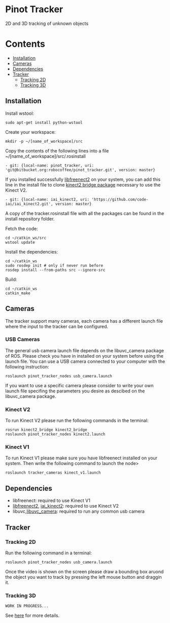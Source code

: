 Pinot Tracker
=====

2D and 3D tracking of unknown objects

# Contents

- [Installation](#markdown-header-installation)
- [Cameras](#markdown-header-cameras)
- [Dependencies](#markdown-header-simulation)
- [Tracker](#markdown-header-pr2)
    - [Tracking 2D](#markdown-header-start-and-stop)
    - [Tracking 3D](#markdown-header-object-tracking)

## Installation

Install wstool:
```
sudo apt-get install python-wstool
```

Create your workspace:
```
mkdir -p ~/[name_of_workspace]/src
```

Copy the contents of the following lines into a file ~/[name_of_workspace]/src/.rosinstall
```
- git: {local-name: pinot_tracker, uri: 'git@bitbucket.org:robocoffee/pinot_tracker.git', version: master}
```
If you installed successfully [libfreenect2](https://github.com/OpenKinect/libfreenect2) on your system, 
you can add this line in the install file to clone [kinect2 bridge package](https://github.com/code-iai/iai_kinect2) 
necessary to use the Kinect V2.
```
- git: {local-name: iai_kinect2, uri: 'https://github.com/code-iai/iai_kinect2.git', version: master}
```

A copy of the tracker.rosinstall file with all the packages can be found in the install repository folder.

Fetch the code:
```
cd ~/catkin_ws/src
wstool update
```

Install the dependencies:
```
cd ~/catkin_ws
sudo rosdep init # only if never run before
rosdep install --from-paths src --ignore-src
```

Build:
```
cd ~/catkin_ws
catkin_make
```

## Cameras

The tracker support many cameras, each camera has a different launch file where the input to the tracker can be configured.

### USB Cameras

The general usb camera launch file depends on the libuvc_camera package of ROS. Please check you have in installed on your system before 
using the launch file. You can use a USB camera connected to your computer with the following instruction:
```
roslaunch pinot_tracker_nodes usb_camera.launch
```

If you want to use a specific camera please consider to write your own launch file specifing the parameters you desire as 
descibed on the libuvc_camera package.

### Kinect V2

To run Kinect V2 please run the following commands in the terminal:
```
rosrun kinect2_bridge kinect2_bridge
roslaunch pinot_tracker_nodes kinect2.launch
```

### Kinect V1

To run Kinect V1 please make sure you have libfreenect installed on your system. Then write the following command to launch the node>
```
roslaunch tracker_cameras kinect_v1.launch
```


## Dependencies

- libfreenect: required to use Kinect V1
- [libfreenect2](https://github.com/OpenKinect/libfreenect2), [iai_kinect2](https://github.com/code-iai/iai_kinect2): required to use Kinect V2
- libuvc,[libuvc_camera](http://wiki.ros.org/libuvc_camera): required to run any common usb camera

## Tracker

### Tracking 2D

Run the following command in a terminal:
```
roslaunch pinot_tracker_nodes usb_camera.launch
```
Once the video is shown on the screen please draw a bounding box aruond the object you want to track by pressing the left mouse button and draggin it.

### Tracking 3D

```
WORK IN PROGRESS...
```

See [here](http://wiki.ros.org/pr2_mechanism_controllers/LaserScannerTrajController) for more details.


